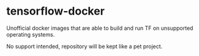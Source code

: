 # tensorflow-docker
Unofficial docker images that are able to build and run TF on unsupported operating systems.

No support intended, repository will be kept like a pet project.
